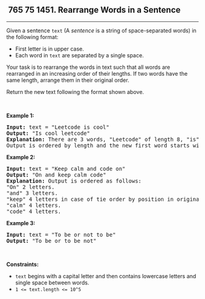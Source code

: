 <h2> 765 75
1451. Rearrange Words in a Sentence</h2><hr><div><p>Given a sentence&nbsp;<code>text</code> (A&nbsp;<em>sentence</em>&nbsp;is a string of space-separated words) in the following format:</p>

<ul>
	<li>First letter is in upper case.</li>
	<li>Each word in <code>text</code> are separated by a single space.</li>
</ul>

<p>Your task is to rearrange the words in text such that&nbsp;all words are rearranged in an increasing order of their lengths. If two words have the same length, arrange them in their original order.</p>

<p>Return the new text&nbsp;following the format shown above.</p>

<p>&nbsp;</p>
<p><strong class="example">Example 1:</strong></p>

<pre><strong>Input:</strong> text = "Leetcode is cool"
<strong>Output:</strong> "Is cool leetcode"
<strong>Explanation: </strong>There are 3 words, "Leetcode" of length 8, "is" of length 2 and "cool" of length 4.
Output is ordered by length and the new first word starts with capital letter.
</pre>

<p><strong class="example">Example 2:</strong></p>

<pre><strong>Input:</strong> text = "Keep calm and code on"
<strong>Output:</strong> "On and keep calm code"
<strong>Explanation: </strong>Output is ordered as follows:
"On" 2 letters.
"and" 3 letters.
"keep" 4 letters in case of tie order by position in original text.
"calm" 4 letters.
"code" 4 letters.
</pre>

<p><strong class="example">Example 3:</strong></p>

<pre><strong>Input:</strong> text = "To be or not to be"
<strong>Output:</strong> "To be or to be not"
</pre>

<p>&nbsp;</p>
<p><strong>Constraints:</strong></p>

<ul>
	<li><code>text</code> begins with a capital letter and then contains lowercase letters and single space between words.</li>
	<li><code>1 &lt;= text.length &lt;= 10^5</code></li>
</ul>
</div>